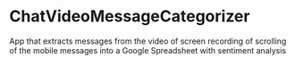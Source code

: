 # ChatVideoMessageCategorizer
App that extracts messages from the video of screen recording of scrolling of the mobile messages into a Google Spreadsheet with sentiment analysis
